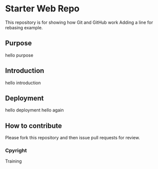 # Starter Web Repo

This repository is for showing how Git and GitHub work
Adding a line for rebasing example.
## Purpose
hello purpose

## Introduction
hello introduction

## Deployment
hello deployment hello again

## How to contribute
Please fork this repository and then issue pull requests for review.

### Cpyright
Training